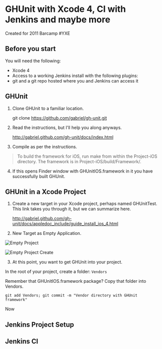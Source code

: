 GHUnit with Xcode 4, CI with Jenkins and maybe more
===================================================

Created for 2011 Barcamp #YXE

Before you start
----------------

You will need the following:

* Xcode 4
* Access to a working Jenkins install with the following plugins:
* git and a git repo hosted where you and Jenkins can access it

GHUnit
------

1. Clone GHUnit to a familiar location.

    git clone https://github.com/gabriel/gh-unit.git

2. Read the instructions, but I'll help you along anyways.

    http://gabriel.github.com/gh-unit/docs/index.html

3. Compile as per the instructions.

> To build the framework for iOS, run make from within the Project-iOS directory. The framework is in Project-iOS/build/Framework/.

4. If this opens Finder window with GHUnitIOS.framework in it you have successfully built GHUnit.

GHUnit in a Xcode Project
-------------------------

1. Create a new target in your Xcode project, perhaps named GHUnitTest. This link takes you through it, but we can summarize here.

    http://gabriel.github.com/gh-unit/docs/appledoc_include/guide_install_ios_4.html

2. New Target as Empty Application.

![Empty Project](/bic2k/barcampyxe-ios-ut-ci/raw/master/images/empty_project.png)

![Empty Project Create](/bic2k/barcampyxe-ios-ut-ci/raw/master/images/empty_project_create.png)

3. At this point, you want to get GHUnit into your project.

In the root of your project, create a folder: ```Vendors```

Remember that GHUnitIOS.framework package? Copy that folder into Vendors.

    git add Vendors; git commit -m "Vendor directory with GHUnit framework"

Now 



Jenkins Project Setup
---------------------

Jenkins CI
----------


